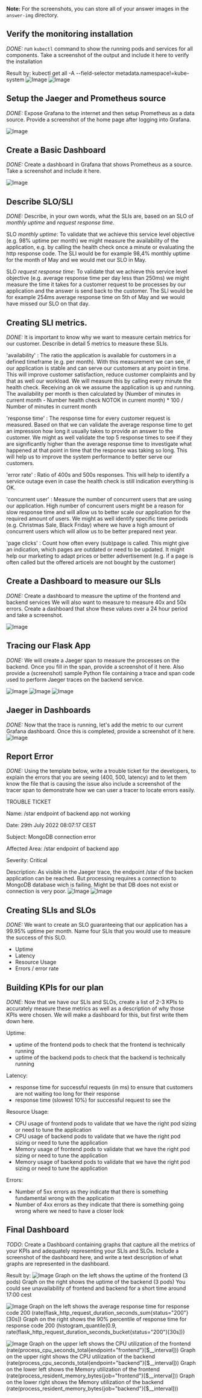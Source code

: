 **Note:** For the screenshots, you can store all of your answer images in the `answer-img` directory.

## Verify the monitoring installation

*DONE:* run `kubectl` command to show the running pods and services for all components. Take a screenshot of the output and include it here to verify the installation

Result by: 
kubectl get all -A --field-selector metadata.namespace!=kube-system
![Image](answer-img/Kubernetes_Details1.PNG)
![Image](answer-img/Kubernetes_Details2.PNG)

## Setup the Jaeger and Prometheus source
*DONE:* Expose Grafana to the internet and then setup Prometheus as a data source. Provide a screenshot of the home page after logging into Grafana.

![Image](answer-img/Grafana_Homepage.PNG)

## Create a Basic Dashboard
*DONE:* Create a dashboard in Grafana that shows Prometheus as a source. Take a screenshot and include it here.

![Image](answer-img/Grafana_Prometheus.PNG)

## Describe SLO/SLI
*DONE:* Describe, in your own words, what the SLIs are, based on an SLO of *monthly uptime* and *request response time*.

SLO *monthly uptime*: To validate that we achieve this service level objective (e.g. 98% uptime per month) we might measure the availability of the application, e.g. by calling the health check once a minute or evaluating the http response code. The SLI would be for example 98,4% monthly uptime for the month of May and we would met our SLO in May.

SLO *request response time*: To validate that we achieve this service level objective (e.g. average response time per day less than 250ms) we might measure the time it takes for a customer request to be processes by our application and the answer is send back to the customer. The SLI would be for example 254ms average response time on 5th of May and we would have missed our SLO on that day.

## Creating SLI metrics.
*DONE:* It is important to know why we want to measure certain metrics for our customer. Describe in detail 5 metrics to measure these SLIs. 

'availability' : The ratio the application is available for customers in a defined timeframe (e.g. per month). With this measurement we can see, if our application is stable and can serve our customers at any point in time. This will improve customer satisfaction, reduce customer complaints and by that as well our workload. We will measure this by calling every minute the health check. Receiving an ok we assume the application is up and running. The availability per month is then calculated by (Number of minutes in current month - Number health check NOTOK in current month) * 100 / Number of minutes in current month

'response time' : The response time for every customer request is measured. Based on that we can validate the average response time to get an impression how long it usually takes to provide an answer to the customer. We might as well validate the top 5 response times to see if they are significantly higher than the average response time to investigate what happened at that point in time that the response was taking so long. This will help us to improve the system performance to better serve our customers. 

'error rate' : Ratio of 400s and 500s responses. This will help to identify a service outage even in case the health check is still indication everything is OK.

'concurrent user' : Measure the number of concurrent users that are using our application. High number of concurrent users might be a reason for slow response time and will allow us to better scale our application for the required amount of users. We might as well identify specific time periods (e.g. Christmas Sale, Black Friday) where we have a high amount of concurrent users which will allow us to be better prepared next year.

'page clicks' : Count how often every (sub)page is called. This might give an indication, which pages are outdated or need to be updated. It might help our marketing to adapt prices or better advertisement (e.g. if a page is often called but the offered articels are not bought by the customer)

## Create a Dashboard to measure our SLIs
*DONE:* Create a dashboard to measure the uptime of the frontend and backend services We will also want to measure to measure 40x and 50x errors. Create a dashboard that show these values over a 24 hour period and take a screenshot.

![Image](answer-img/Grafana_Dashboard.PNG)

## Tracing our Flask App
*DONE:*  We will create a Jaeger span to measure the processes on the backend. Once you fill in the span, provide a screenshot of it here. Also provide a (screenshot) sample Python file containing a trace and span code used to perform Jaeger traces on the backend service.

![Image](answer-img/Jaeger_Traces1.PNG)
![Image](answer-img/Jaeger_Traces2.PNG)
![Image](answer-img/Tracer_Python_Code.PNG)

## Jaeger in Dashboards
*DONE:* Now that the trace is running, let's add the metric to our current Grafana dashboard. Once this is completed, provide a screenshot of it here.
![Image](answer-img/Grafana_Dashboard_Jaeger.PNG)

## Report Error
*DONE:* Using the template below, write a trouble ticket for the developers, to explain the errors that you are seeing (400, 500, latency) and to let them know the file that is causing the issue also include a screenshot of the tracer span to demonstrate how we can user a tracer to locate errors easily.

TROUBLE TICKET

Name: /star endpoint of backend app not working

Date: 29th July 2022 08:07:17 CEST

Subject: MongoDB connection error

Affected Area: /star endpoint of backend app

Severity: Critical

Description: As visible in the Jaeger trace, the endpoint /star of the backen application can be reached. But processing requires a connection to MongoDB database wich is failing. Might be that DB does not exist or connection is very poor.
![Image](answer-img/Jaeger_500_Traces.PNG)
![Image](answer-img/Jaeger_500_Traces_Details.PNG)

## Creating SLIs and SLOs
*DONE:* We want to create an SLO guaranteeing that our application has a 99.95% uptime per month. Name four SLIs that you would use to measure the success of this SLO.

- Uptime
- Latency
- Resource Usage
- Errors / error rate 

## Building KPIs for our plan
*DONE*: Now that we have our SLIs and SLOs, create a list of 2-3 KPIs to accurately measure these metrics as well as a description of why those KPIs were chosen. We will make a dashboard for this, but first write them down here.

Uptime:
 - uptime of the frontend pods to check that the frontend is technically running
 - uptime of the backend pods to check that the backend is technically running

Latency:
 - response time for successful requests (in ms) to ensure that customers are not waiting too long for their response
 - response time (slowest 10%) for successful request to see the 

Resource Usage:
 - CPU usage of frontend pods to validate that we have the right pod sizing or need to tune the application
 - CPU usage of backend pods to validate that we have the right pod sizing or need to tune the application
 - Memory usage of frontend pods to validate that we have the right pod sizing or need to tune the application
 - Memory usage of backend pods to validate that we have the right pod sizing or need to tune the application

Errors:
 - Number of 5xx errors as they indicate that there is something fundamental wrong with the application
 - Number of 4xx errors as they indicate that there is something going wrong where we need to have a closer look    

## Final Dashboard
*TODO*: Create a Dashboard containing graphs that capture all the metrics of your KPIs and adequately representing your SLIs and SLOs. Include a screenshot of the dashboard here, and write a text description of what graphs are represented in the dashboard.  

Result by: 
![Image](answer-img/Grafana_Dashboard_Uptime.PNG)
Graph on the left shows the uptime of the frontend (3 pods)
Graph on the right shows the uptime of the backend (3 pods)
You could see unavailability of frontend and backend for a short time around 17:00 cest

![Image](answer-img/Grafana_Dashboard_Latency.PNG)
Graph on the left shows the average response time for response code 200 (rate(flask_http_request_duration_seconds_sum{status="200"}[30s])
Graph on the right shows the 90% percentile of response time for response code 200 (histogram_quantile(0.9, rate(flask_http_request_duration_seconds_bucket{status="200"}[30s]))

![Image](answer-img/Grafana_Dashboard_Utilization.PNG)
Graph on the upper left shows the CPU utilization of the frontend (rate(process_cpu_seconds_total{endpoint="frontend"}[$__interval])) 
Graph on the upper right shows the CPU utilization of the backend
(rate(process_cpu_seconds_total{endpoint="backend"}[$__interval])) 
Graph on the lower left shows the Memory utilization of the frontend (rate(process_resident_memory_bytes{job="frontend"}[$__interval])) 
Graph on the lower right shows the Memory utilization of the backend (rate(process_resident_memory_bytes{job="backend"}[$__interval])) 

